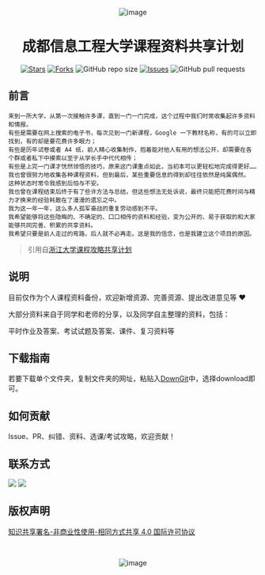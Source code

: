 <div align=center>
  
![image](https://github.com/ooyq/cuit-course/assets/120553430/333e8a85-fec1-458b-97f1-d07cb07ab7ea)
  
  # 成都信息工程大学课程资料共享计划

[![Stars](https://img.shields.io/github/stars/ooyq/cuit-course.svg)](https://github.com/ooyq/cuit-course/stargazers)
[![Forks](https://img.shields.io/github/forks/ooyq/cuit-course.svg)](https://github.com/ooyq/cuit-course/network/members)
![GitHub repo size](https://img.shields.io/github/repo-size/ooyq/cuit-course.svg)
[![Issues](https://img.shields.io/github/issues/ooyq/cuit-course.svg)]()
![GitHub pull requests](https://img.shields.io/github/issues-pr/ooyq/cuit-course.svg)
  
</div>
  
 ## 前言
 
 ```
 来到一所大学，从第一次接触许多课，直到一门一门完成，这个过程中我们时常收集起许多资料和情报。
有些是需要在网上搜索的电子书，每次见到一门新课程，Google 一下教材名称，有的可以立即找到，有的却是要花费许多眼力；
有些是历年试卷或者 A4 纸，前人精心收集制作，抱着能对他人有用的想法公开，却需要在各个群或者私下中摸索以至于从学长手中代代相传；
有些是上完一门课才恍然领悟的技巧，原来这门课重点如此，当初本可以更轻松地完成得更好……
我也曾很努力地收集各种课程资料，但到最后，某些重要信息的得到却往往依然是纯属偶然。
这种状态时常令我感到后怕与不安。
我也曾在课程结束后终于有了些许方法与总结，但这些想法无处诉说，最终只能把花费时间与精力才换来的经验耗散在了漫漫的遗忘之中。
我为这一年一年，这么多人孤军奋战的重复劳动感到不平。
我希望能够将这些隐晦的、不确定的、口口相传的资料和经验，变为公开的、易于获取的和大家能够共同完善、积累的共享资料。
我希望只要是前人走过的弯路，后人就不必再走。这是我的信念，也是我建立这个项目的原因。
```
> 引用自[浙江大学课程攻略共享计划](https://github.com/QSCTech/zju-icicles)

## 说明
目前仅作为个人课程资料备份，欢迎新增资源、完善资源、提出改进意见等 :heart:

大部分资料来自于同学和老师的分享，以及同学自主整理的资料，包括：

平时作业及答案、考试试题及答案、课件、复习资料等

## 下载指南
  若要下载单个文件夹，复制文件夹的网址，粘贴入[DownGit](https://minhaskamal.github.io/DownGit/#/home)中，选择download即可。
  
## 如何贡献
Issue、PR、纠错、资料、选课/考试攻略，欢迎贡献！

## 联系方式
<a target="_blank" href="mailto:oooooyq@gmail.com"><img src="https://img.shields.io/badge/-Gmail-blue?style=for-the-badge&logo=Gmail&logoColor=white"></img></a>
<a target="_blank" href="mailto:cuit@email.com"><img src="https://img.shields.io/badge/-Email-blue?style=for-the-badge&logo=email&logoColor=white"></img></a>

## 版权声明
<a rel="license" href="http://creativecommons.org/licenses/by-nc-sa/4.0/deed.zh">知识共享署名-非商业性使用-相同方式共享 4.0 国际许可协议</a>

<br>
<div align=center>
  
  ![image](https://github.com/ooyq/cuit-course/assets/120553430/7b1b3605-2f13-4ca6-8b21-2c38d202f27c) 
  
</div>
  
